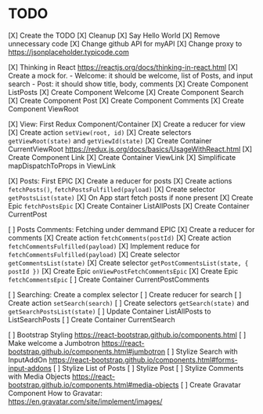 TODO
====

[X] Create the TODO
[X] Cleanup
    [X] Say Hello World
    [X] Remove unnecessary code
    [X] Change github API for myAPI
    [X] Change proxy to https://jsonplaceholder.typicode.com

[X] Thinking in React
    https://reactjs.org/docs/thinking-in-react.html
    [X] Create a mock for.
        - Welcome: it should be welcome, list of Posts, and input search
        - Post: it should show title, body, comments
    [X] Create Component ListPosts
    [X] Create Component Welcome
    [X] Create Component Search
    [X] Create Component Post
    [X] Create Component Comments
    [X] Create Component ViewRoot

[X] View: First Redux Component/Container
    [X] Create a reducer for view
    [X] Create action `setView(root, id)`
    [X] Create selectors `getViewRoot(state)` and `getViewId(state)`
    [X] Create Container CurrentViewRoot
        https://redux.js.org/docs/basics/UsageWithReact.html
    [X] Create Component Link
    [X] Create Container ViewLink
    [X] Simplificate mapDispatchToProps in ViewLink

[X] Posts: First EPIC
    [X] Create a reducer for posts
    [X] Create actions `fetchPosts()`, `fetchPostsFulfilled(payload)`
    [X] Create selector `getPostsList(state)`
    [X] On App start fetch posts if none present
    [X] Create Epic `fetchPostsEpic`
    [X] Create Container ListAllPosts
    [X] Create Container CurrentPost

[ ] Posts Comments: Fetching under demmand EPIC
    [X] Create a reducer for comments
    [X] Create action `fetchComments(postId)`
    [X] Create action `fetchCommentsFulfilled(payload)`
    [X] Implement reduce for `fetchCommentsFulfilled(payload)`
    [X] Create selector `getCommentsList(state)` 
    [X] Create selector `getPostCommentsList(state, { postId })`
    [X] Create Epic `onViewPostFetchCommentsEpic`
    [X] Create Epic `fetchCommentsEpic`
    [ ] Create Container CurrentPostComments

[ ] Searching: Create a complex selector
    [ ] Create reducer for search
    [ ] Create action `setSearch(search)`
    [ ] Create selectors `getSearch(state)` and `getSearchPostsList(state)`
    [ ] Update Container ListAllPosts to ListSearchPosts
    [ ] Create Container CurrentSearch

[ ] Bootstrap Styling
    https://react-bootstrap.github.io/components.html
    [ ] Make welcome a Jumbotron
        https://react-bootstrap.github.io/components.html#jumbotron
    [ ] Stylize Search with InputAddOn
        https://react-bootstrap.github.io/components.html#forms-input-addons
    [ ] Stylize List of Posts
    [ ] Stylize Post
    [ ] Stylize Comments with Media Objects
        https://react-bootstrap.github.io/components.html#media-objects
    [ ] Create Gravatar Component
        How to Gravatar: https://en.gravatar.com/site/implement/images/

        
    